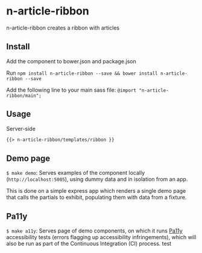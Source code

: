 # n-article-ribbon

n-article-ribbon creates a ribbon with articles

## Install

Add the component to bower.json and package.json

Run `npm install n-article-ribbon --save && bower install n-article-ribbon --save`

Add the following line to your main sass file: `@import "n-article-ribbon/main";`

## Usage

Server-side
```html
{{> n-article-ribbon/templates/ribbon }}
```

## Demo page
`$ make demo`: Serves examples of the component locally (`http://localhost:5005`), using dummy data and in isolation from an app.

This is done on a simple express app which renders a single demo page that calls the partials to exhibit, populating them with data from a fixture.

## Pa11y
`$ make a11y`: Serves page of demo components, on which it runs [Pa11y](http://pa11y.org/) accessibility tests (errors flagging up accessibility infringements), which will also be run as part of the Continuous Integration (CI) process.
test
